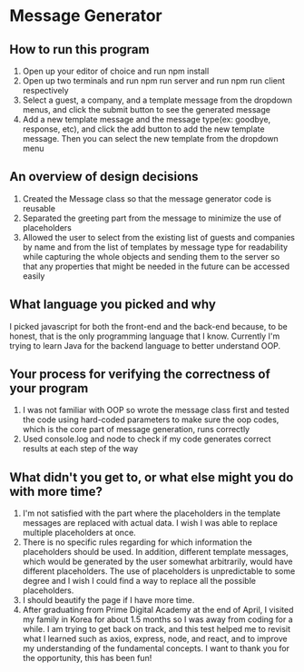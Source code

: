 # Message Generator

## How to run this program

 1. Open up your editor of choice and run npm install
 2. Open up two terminals and run npm run server and run npm run client respectively
 3. Select a guest, a company, and a template message from the dropdown menus, and click the submit button to see the generated message
 4. Add a new template message and the message type(ex: goodbye, response, etc), and click the add button to add the new template message. Then you can select the new template from the dropdown menu
 

## An overview of design decisions

 1. Created the Message class so that the message generator code is reusable
 2. Separated the greeting part from the message to minimize the use of placeholders
 3. Allowed the user to select from the existing list of guests and companies by name and from the list of templates by message type for readability while capturing the whole objects and sending them to the server so that any properties that might be needed in the future can be accessed easily


## What language you picked and why

 I picked javascript for both the front-end and the back-end because, to be honest, that is the only programming language that I know. Currently I'm trying to learn Java for the backend language to better understand OOP.

## Your process for verifying the correctness of your program

1. I was not familiar with OOP so wrote the message class first and tested the code using hard-coded parameters to make sure the oop codes, which is the core part of message generation, runs correctly 
2. Used console.log and node to check if my code generates correct results at each step of the way

## What didn't you get to, or what else might you do with more time?

1. I'm not satisfied with the part where the placeholders in the template messages are replaced with actual data. I wish I was able to replace multiple placeholders at once. 
2. There is no specific rules regarding for which information the placeholders should be used. In addition, different template messages, which would be generated by the user somewhat arbitrarily, would have different placeholders. The use of placeholders is unpredictable to some degree and I wish I could find a way to replace all the possible placeholders.
3. I should beautify the page if I have more time.
4. After graduating from Prime Digital Academy at the end of April, I visited my family in Korea for about 1.5 months so I was away from coding for a while. I am trying to get back on track, and this test helped me to revisit what I learned such as axios, express, node, and react, and to improve my understanding of the fundamental concepts. I want to thank you for the opportunity, this has been fun!


